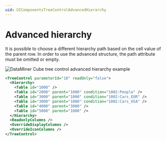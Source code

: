 ```yaml
---
uid: UIComponentsTreeControlAdvancedHierarchy
---
```


# Advanced hierarchy

It is possible to choose a different hierarchy path based on the cell value of the parent row. In order to use the advanced structure, the path attribute must be omitted or empty.

![DataMiner Cube tree control advanced hierarchy example](~/develop/images/uiX_-_advanced_hierarchy.png)

```xml
<TreeControl parameterId="10" readOnly="false">
  <Hierarchy>
    <Table id="1000" />
    <Table id="2000" parent="1000" condition="1002:People" />
    <Table id="3000" parent="1000" condition="1002:Cars_EUR" />
    <Table id="3000" parent="1000" condition="1002:Cars_USA" />
    <Table id="4000" parent="3000" />
    <Table id="5000" parent="1000" />
  </Hierarchy>
  <ReadonlyColumns />
  <OverrideDisplayColumns />
  <OverrideIconColumns />
</TreeControl>
```
